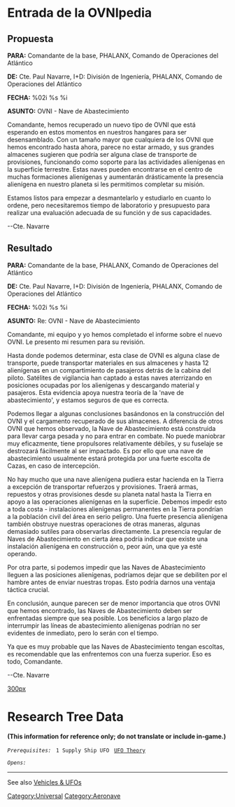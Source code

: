# Entrada de la OVNIpedia

## Propuesta

**PARA:** Comandante de la base, PHALANX, Comando de Operaciones del
Atlántico

**DE:** Cte. Paul Navarre, I+D: División de Ingeniería, PHALANX, Comando
de Operaciones del Atlántico

**FECHA:** %02i %s %i

**ASUNTO:** OVNI - Nave de Abastecimiento

Comandante, hemos recuperado un nuevo tipo de OVNI que está esperando en
estos momentos en nuestros hangares para ser desensamblado. Con un
tamaño mayor que cualquiera de los OVNI que hemos encontrado hasta
ahora, parece no estar armado, y sus grandes almacenes sugieren que
podría ser alguna clase de transporte de provisiones, funcionando como
soporte para las actividades alienígenas en la superficie terrestre.
Estas naves pueden encontrarse en el centro de muchas formaciones
alienígenas y aumentarán drásticamente la presencia alienígena en
nuestro planeta si les permitimos completar su misión.

Estamos listos para empezar a desmantelarlo y estudiarlo en cuanto lo
ordene, pero necesitaremos tiempo de laboratorio y presupuesto para
realizar una evaluación adecuada de su función y de sus capacidades.

--Cte. Navarre

## Resultado

**PARA:** Comandante de la base, PHALANX, Comando de Operaciones del
Atlántico

**DE:** Cte. Paul Navarre, I+D: División de Ingeniería, PHALANX, Comando
de Operaciones del Atlántico

**FECHA:** %02i %s %i

**ASUNTO:** Re: OVNI - Nave de Abastecimiento

Comandante, mi equipo y yo hemos completado el informe sobre el nuevo
OVNI. Le presento mi resumen para su revisión.

Hasta donde podemos determinar, esta clase de OVNI es alguna clase de
transporte, puede transportar materiales en sus almacenes y hasta 12
alienígenas en un compartimiento de pasajeros detrás de la cabina del
piloto. Satélites de vigilancia han captado a estas naves aterrizando en
posiciones ocupadas por los alienígenas y descargando material y
pasajeros. Esta evidencia apoya nuestra teoría de la 'nave de
abastecimiento', y estamos seguros de que es correcta.

Podemos llegar a algunas conclusiones basándonos en la construcción del
OVNI y el cargamento recuperado de sus almacenes. A diferencia de otros
OVNI que hemos observado, la Nave de Abastecimiento está construida para
llevar carga pesada y no para entrar en combate. No puede maniobrar muy
eficazmente, tiene propulsores relativamente débiles, y su fuselaje se
destrozará fácilmente al ser impactado. Es por ello que una nave de
abastecimiento usualmente estará protegida por una fuerte escolta de
Cazas, en caso de intercepción.

No hay mucho que una nave alienígena pudiera estar hacienda en la Tierra
a excepción de transportar refuerzos y provisiones. Traerá armas,
repuestos y otras provisiones desde su planeta natal hasta la Tierra en
apoyo a las operaciones alienígenas en la superficie. Debemos impedir
esto a toda costa - instalaciones alienígenas permanentes en la Tierra
pondrían a la población civil del área en serio peligro. Una fuerte
presencia alienígena también obstruye nuestras operaciones de otras
maneras, algunas demasiado sutiles para observarlas directamente. La
presencia regular de Naves de Abastecimiento en cierta área podría
indicar que existe una instalación alienígena en construcción o, peor
aún, una que ya esté operando.

Por otra parte, si podemos impedir que las Naves de Abastecimiento
lleguen a las posiciones alienígenas, podríamos dejar que se debiliten
por el hambre antes de enviar nuestras tropas. Esto podría darnos una
ventaja táctica crucial.

En conclusión, aunque parecen ser de menor importancia que otros OVNI
que hemos encontrado, las Naves de Abastecimiento deben ser enfrentadas
siempre que sea posible. Los beneficios a largo plazo de interrumpir las
líneas de abastecimiento alienígenas podrían no ser evidentes de
inmediato, pero lo serán con el tiempo.

Ya que es muy probable que las Naves de Abastecimiento tengan escoltas,
es recomendable que las enfrentemos con una fuerza superior. Eso es
todo, Comandante.

--Cte. Navarre

[300px](image:Ufo_supply.jpg "wikilink")

# Research Tree Data

**(This information for reference only; do not translate or include
in-game.)**

*`Prerequisites:`*
` 1 Supply Ship UFO`
` `[`UFO Theory`](Research/UFO_Theory "wikilink")

*`Opens:`*

------------------------------------------------------------------------

See also [Vehicles & UFOs](Vehicles_&_UFOs "wikilink")

[Category:Universal](Category:Universal "wikilink")
[Category:Aeronave](Category:Aeronave "wikilink")